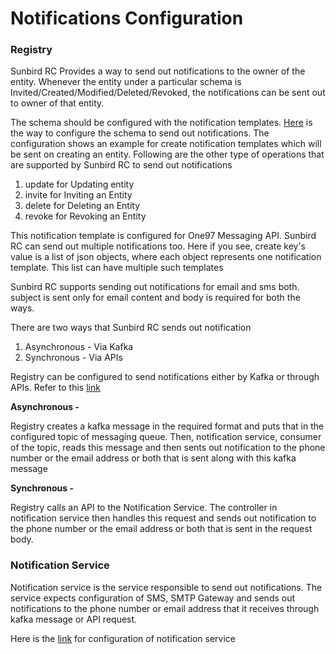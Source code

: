 # Notifications Configuration

### Registry

Sunbird RC Provides a way to send out notifications to the owner of the entity. Whenever the entity under a particular schema is Invited/Created/Modified/Deleted/Revoked, the notifications can be sent out to owner of that entity.&#x20;

The schema should be configured with the notification templates. [Here](../use/schema-configuration.md#notification-templates) is the way to configure the schema to send out notifications. The configuration shows an example for create notification templates which will be sent on creating an entity. Following are the other type of operations that are supported by Sunbird RC to send out notifications

1. update for Updating entity
2. invite for Inviting an Entity
3. delete for Deleting an Entity
4. revoke for Revoking an Entity

This notification template is configured for One97 Messaging API. Sunbird RC can send out multiple notifications too. Here if you see, create key's value is a list of json objects, where each object represents one notification template. This list can have multiple such templates

Sunbird RC supports sending out notifications for email and sms both. subject is sent only for email content and body is required for both the ways.

There are two ways that Sunbird RC sends out notification

1. Asynchronous - Via Kafka
2. Synchronous - Via APIs

Registry can be configured to send notifications either by Kafka or through APIs. Refer to this [link](configuration.md#registry-configurations)

**Asynchronous -**

Registry creates a kafka message in the required format and puts that in the configured topic of  messaging queue. Then, notification service, consumer of the topic, reads this message and then sents out notification to the phone number or the email address or both that is sent along with this kafka message

**Synchronous -**

Registry calls an API to the Notification Service. The controller in notification service then handles this request and sends out notification to the phone number or the email address or both that is sent in the request body.

### **Notification Service**

Notification service is the service responsible to send out notifications. The service expects configuration of SMS, SMTP Gateway and sends out notifications to the phone number or email address that it receives through kafka message or API request.

Here is the [link](configuration.md#notification-service) for configuration of notification service&#x20;
